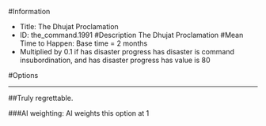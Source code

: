 #Information
 - Title: The Dhujat Proclamation
 - ID: the_command.1991
#Description
The Dhujat Proclamation
#Mean Time to Happen:
Base time = 2 months
 - Multiplied by 0.1 if has disaster progress has disaster is command insubordination, and has disaster progress has value is 80

#Options

___
##Truly regrettable.

###AI weighting:
AI weights this option at 1

